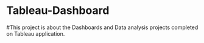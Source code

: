 # Tableau-Dashboard
#This project is about the Dashboards and Data analysis projects completed on Tableau application.
